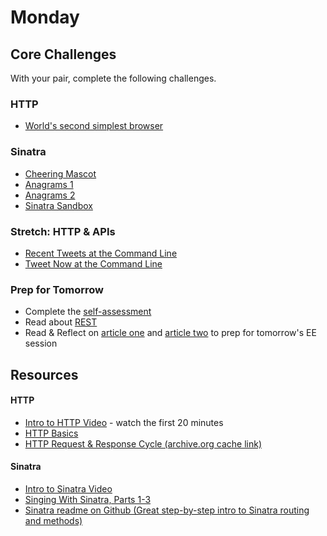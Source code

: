 # Monday

## Core Challenges
With your pair, complete the following challenges.

### HTTP
- [World's second simplest
browser](../../../../world-s-second-simplest-browser-challenge)

### Sinatra
- [Cheering Mascot](../../../../cheering-mascot-sinatra-1-synchronous-forms-challenge)
- [Anagrams 1](../../../../anagram-server-1-the-basics-challenge)
- [Anagrams 2](../../../../anagram-server-2-ludicrous-speed-challenge)
- [Sinatra Sandbox](../../../../sinatra-sandbox-challenge)

### Stretch: HTTP & APIs
- [Recent Tweets at the Command
Line](../../../../recent-tweets-command-line-challenge)
- [Tweet Now at the Command
Line](../../../../tweet-now-command-line-challenge)

### Prep for Tomorrow

- Complete the [self-assessment](../self-assessments/week-one/monday.md)
- Read about [REST](https://gist.github.com/case-eee/72715407554996828e0c)
- Read & Reflect on [article one](http://www.nytimes.com/2014/04/06/technology/technologys-man-problem.html?_r=0) and [article two](http://notapattern.net/2014/10/14/ways-men-in-tech-are-unintentionally-sexist/) to prep for tomorrow's EE session

## Resources

#### HTTP
- [Intro to HTTP Video](https://talks.devbootcamp.com/intro-to-http) - watch the first 20 minutes
- [HTTP Basics](http://www3.ntu.edu.sg/home/ehchua/programming/webprogramming/http_basics.html)
- [HTTP Request & Response Cycle (archive.org cache link)](https://web.archive.org/web/20130705214517/http://devhub.fm/http-requestresponse-basics)

#### Sinatra
- [Intro to Sinatra Video](https://talks.devbootcamp.com/intro-to-sinatra-1)
- [Singing With Sinatra, Parts 1-3](http://net.tutsplus.com/tutorials/ruby/singing-with-sinatra/)
- [Sinatra readme on Github (Great step-by-step intro to Sinatra routing and methods)](https://github.com/sinatra/sinatra)
